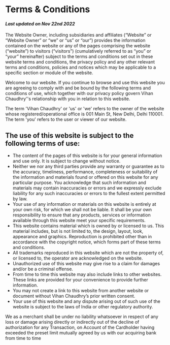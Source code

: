 # Terms & Conditions

#### *Last updated on Nov 22nd 2022*

The Website Owner, including subsidiaries and affiliates (“Website” or “Website Owner” or “we” or “us” or “our”) provides the information contained on the website or any of the pages comprising the website (“website”) to visitors (“visitors”) (cumulatively referred to as “you” or “your” hereinafter) subject to the terms and conditions set out in these website terms and conditions, the privacy policy and any other relevant terms and conditions, policies and notices which may be applicable to a specific section or module of the website.

Welcome to our website. If you continue to browse and use this website you are agreeing to comply with and be bound by the following terms and conditions of use, which together with our privacy policy govern Vihan Chaudhry''s relationship with you in relation to this website.

The term 'Vihan Chaudhry' or 'us' or 'we' refers to the owner of the website whose registered/operational office is 001 Main St, New Delhi, Delhi 110001. The term 'you' refers to the user or viewer of our website.

## The use of this website is subject to the following terms of use:
- The content of the pages of this website is for your general information and use only. It is subject to change without notice.   
- Neither we nor any third parties provide any warranty or guarantee as to the accuracy, timeliness, performance, completeness or suitability of the information and materials found or offered on this website for any particular purpose. You acknowledge that such information and materials may contain inaccuracies or errors and we expressly exclude liability for any such inaccuracies or errors to the fullest extent permitted by law.
- Your use of any information or materials on this website is entirely at your own risk, for which we shall not be liable. It shall be your own responsibility to ensure that any products, services or information available through this website meet your specific requirements.
- This website contains material which is owned by or licensed to us. This material includes, but is not limited to, the design, layout, look, appearance and graphics. Reproduction is prohibited other than in accordance with the copyright notice, which forms part of these terms and conditions.
- All trademarks reproduced in this website which are not the property of, or licensed to, the operator are acknowledged on the website.
- Unauthorized use of this website may give rise to a claim for damages and/or be a criminal offense.
- From time to time this website may also include links to other websites. These links are provided for your convenience to provide further information.
- You may not create a link to this website from another website or document without Vihan Chaudhry’s prior written consent.
- Your use of this website and any dispute arising out of such use of the website is subject to the laws of India or other regulatory authority.

We as a merchant shall be under no liability whatsoever in respect of any loss or damage arising directly or indirectly out of the decline of authorization for any Transaction, on Account of the Cardholder having exceeded the preset limit mutually agreed by us with our acquiring bank from time to time